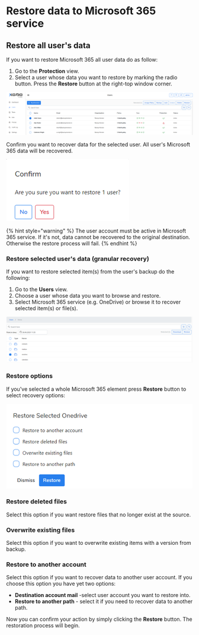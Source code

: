 # Restore data to Microsoft 365 service

## Restore all user's data

If you want to restore Microsoft 365 all user data do as follow:

1. Go to the **Protection** view.
2. Select a user whose data you want to restore by marking the radio button. Press the **Restore** button at the right-top window corner.

![](../../.gitbook/assets/kodo-cloud-administration-restore01.png)

Confirm you want to recover data for the selected user. All user's Microsoft 365 data will be recovered.

![](../../.gitbook/assets/kodo-cloud-administration-restore06.png)

{% hint style="warning" %}
The user account must be active in Microsoft 365 service. If it's not, data cannot be recovered to the original destination. Otherwise the restore process will fail.
{% endhint %}

### Restore selected user's data \(granular recovery\)

If you  want to restore selected item\(s\) from the user's backup do the following:

1. Go to the **Users** view.
2. Choose a user whose data you want to browse and restore.
3. Select Microsoft 365 service \(e.g. OneDrive\) or browse it to recover selected item\(s\) or file\(s\).  

![](../../.gitbook/assets/kodo-cloud-administration-restore02.png)

### Restore options

If you've selected a whole Microsoft 365 element press **Restore** button to select recovery options: 

![](../../.gitbook/assets/kodo-cloud-administration-restore03.png)

### Restore deleted files

Select this option if you want restore files that no longer exist at the source. 

### Overwrite existing files

Select this option if you want to overwrite existing items with a version from backup.

### Restore to another account

Select this option if you want to recover data to another user account.  If you choose this option you have yet two options:

* **Destination account mail** -select user account you want to restore into.
* **Restore to another path** - select it if you need to recover data to another path.

Now you can confirm your action by simply clicking the **Restore** button. The restoration process will begin.      

